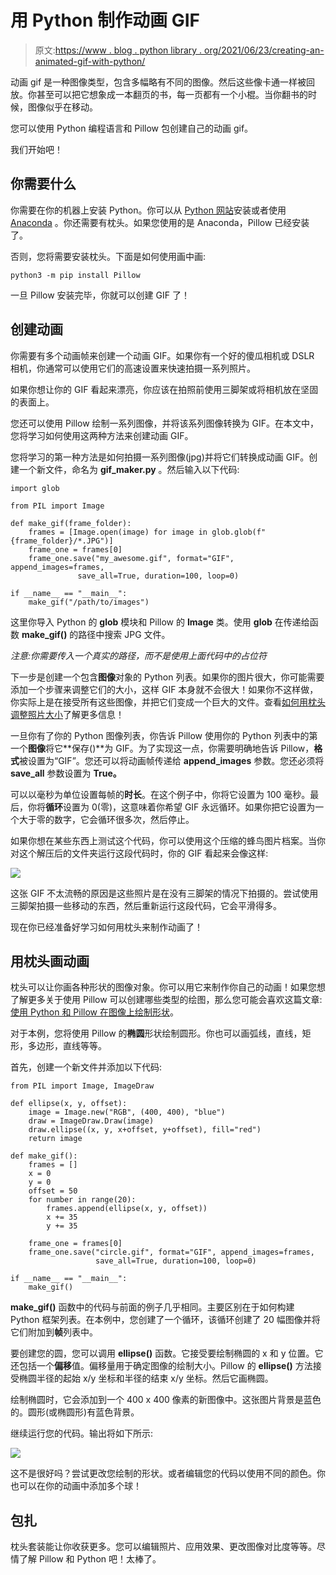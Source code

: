 # 用 Python 制作动画 GIF

> 原文:[https://www . blog . python library . org/2021/06/23/creating-an-animated-gif-with-python/](https://www.blog.pythonlibrary.org/2021/06/23/creating-an-animated-gif-with-python/)

动画 gif 是一种图像类型，包含多幅略有不同的图像。然后这些像卡通一样被回放。你甚至可以把它想象成一本翻页的书，每一页都有一个小棍。当你翻书的时候，图像似乎在移动。

您可以使用 Python 编程语言和 Pillow 包创建自己的动画 gif。

我们开始吧！

## 你需要什么

你需要在你的机器上安装 Python。你可以从 [Python 网站](https://www.python.org/)安装或者使用 [Anaconda](https://www.anaconda.com/) 。你还需要有枕头。如果您使用的是 Anaconda，Pillow 已经安装了。

否则，您将需要安装枕头。下面是如何使用画中画:

```
python3 -m pip install Pillow
```

一旦 Pillow 安装完毕，你就可以创建 GIF 了！

## 创建动画

你需要有多个动画帧来创建一个动画 GIF。如果你有一个好的傻瓜相机或 DSLR 相机，你通常可以使用它们的高速设置来快速拍摄一系列照片。

如果你想让你的 GIF 看起来漂亮，你应该在拍照前使用三脚架或将相机放在坚固的表面上。

您还可以使用 Pillow 绘制一系列图像，并将该系列图像转换为 GIF。在本文中，您将学习如何使用这两种方法来创建动画 GIF。

您将学习的第一种方法是如何拍摄一系列图像(jpg)并将它们转换成动画 GIF。创建一个新文件，命名为 **gif_maker.py** 。然后输入以下代码:

```
import glob

from PIL import Image

def make_gif(frame_folder):
    frames = [Image.open(image) for image in glob.glob(f"{frame_folder}/*.JPG")]
    frame_one = frames[0]
    frame_one.save("my_awesome.gif", format="GIF", append_images=frames,
               save_all=True, duration=100, loop=0)

if __name__ == "__main__":
    make_gif("/path/to/images")

```

这里你导入 Python 的 **glob** 模块和 Pillow 的 **Image** 类。使用 **glob** 在传递给函数 **make_gif()** 的路径中搜索 JPG 文件。

*注意:你需要传入一个真实的路径，而不是使用上面代码中的占位符*

下一步是创建一个包含**图像**对象的 Python 列表。如果你的图片很大，你可能需要添加一个步骤来调整它们的大小，这样 GIF 本身就不会很大！如果你不这样做，你实际上是在接受所有这些图像，并把它们变成一个巨大的文件。查看[如何用枕头调整照片大小](https://www.blog.pythonlibrary.org/2017/10/12/how-to-resize-a-photo-with-python/)了解更多信息！

一旦你有了你的 Python 图像列表，你告诉 Pillow 使用你的 Python 列表中的第一个**图像**将它**保存()**为 GIF。为了实现这一点，你需要明确地告诉 Pillow，**格式**被设置为“GIF”。您还可以将动画帧传递给 **append_images** 参数。您还必须将 **save_all** 参数设置为 **True。**

可以以毫秒为单位设置每帧的**时长**。在这个例子中，你将它设置为 100 毫秒。最后，你将**循环**设置为 0(零)，这意味着你希望 GIF 永远循环。如果你把它设置为一个大于零的数字，它会循环很多次，然后停止。

如果你想在某些东西上测试这个代码，你可以使用这个压缩的蜂鸟图片档案。当你对这个解压后的文件夹运行这段代码时，你的 GIF 看起来会像这样:

![](../Images/ab0420b11c0dbedd3211e9317ebd51d2.png)

这张 GIF 不太流畅的原因是这些照片是在没有三脚架的情况下拍摄的。尝试使用三脚架拍摄一些移动的东西，然后重新运行这段代码，它会平滑得多。

现在你已经准备好学习如何用枕头来制作动画了！

## 用枕头画动画

枕头可以让你画各种形状的图像对象。你可以用它来制作你自己的动画！如果您想了解更多关于使用 Pillow 可以创建哪些类型的绘图，那么您可能会喜欢这篇文章:[使用 Python 和 Pillow 在图像上绘制形状](https://www.blog.pythonlibrary.org/2021/02/23/drawing-shapes-on-images-with-python-and-pillow/)。

对于本例，您将使用 Pillow 的**椭圆**形状绘制圆形。你也可以画弧线，直线，矩形，多边形，直线等等。

首先，创建一个新文件并添加以下代码:

```
from PIL import Image, ImageDraw

def ellipse(x, y, offset):
    image = Image.new("RGB", (400, 400), "blue")
    draw = ImageDraw.Draw(image)
    draw.ellipse((x, y, x+offset, y+offset), fill="red")
    return image

def make_gif():
    frames = []
    x = 0
    y = 0
    offset = 50
    for number in range(20):
        frames.append(ellipse(x, y, offset))
        x += 35
        y += 35

    frame_one = frames[0]
    frame_one.save("circle.gif", format="GIF", append_images=frames,
                   save_all=True, duration=100, loop=0)

if __name__ == "__main__":
    make_gif()

```

**make_gif()** 函数中的代码与前面的例子几乎相同。主要区别在于如何构建 Python 框架列表。在本例中，您创建了一个循环，该循环创建了 20 幅图像并将它们附加到**帧**列表中。

要创建您的圆，您可以调用 **ellipse()** 函数。它接受要绘制椭圆的 x 和 y 位置。它还包括一个**偏移**值。偏移量用于确定图像的绘制大小。Pillow 的 **ellipse()** 方法接受椭圆半径的起始 x/y 坐标和半径的结束 x/y 坐标。然后它画椭圆。

绘制椭圆时，它会添加到一个 400 x 400 像素的新图像中。这张图片背景是蓝色的。圆形(或椭圆形)有蓝色背景。

继续运行您的代码。输出将如下所示:

![](../Images/f8f62cb625e4bc446ee62f117eb093e7.png)

这不是很好吗？尝试更改您绘制的形状。或者编辑您的代码以使用不同的颜色。你也可以在你的动画中添加多个球！

## 包扎

枕头套装能让你收获更多。您可以编辑照片、应用效果、更改图像对比度等等。尽情了解 Pillow 和 Python 吧！太棒了。